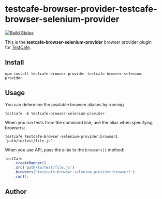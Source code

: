 # testcafe-browser-provider-testcafe-browser-selenium-provider
[![Build Status](https://travis-ci.org/bsakel/testcafe-browser-provider-testcafe-browser-selenium-provider.svg)](https://travis-ci.org/bsakel/testcafe-browser-provider-testcafe-browser-selenium-provider)

This is the **testcafe-browser-selenium-provider** browser provider plugin for [TestCafe](http://devexpress.github.io/testcafe).

## Install

```
npm install testcafe-browser-provider-testcafe-browser-selenium-provider
```

## Usage


You can determine the available browser aliases by running
```
testcafe -b testcafe-browser-selenium-provider
```

When you run tests from the command line, use the alias when specifying browsers:

```
testcafe testcafe-browser-selenium-provider:browser1 'path/to/test/file.js'
```


When you use API, pass the alias to the `browsers()` method:

```js
testCafe
    .createRunner()
    .src('path/to/test/file.js')
    .browsers('testcafe-browser-selenium-provider:browser1')
    .run();
```

## Author
 
